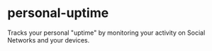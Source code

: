 personal-uptime
===============

Tracks your personal "uptime" by monitoring your activity on Social Networks and your devices.
